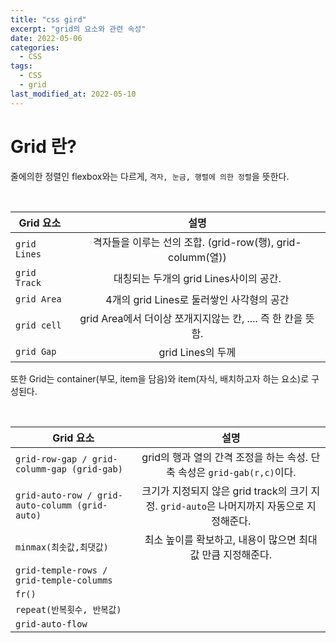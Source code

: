 ```yaml
---
title: "css gird"
excerpt: "grid의 요소와 관련 속성"
date: 2022-05-06
categories:
  - CSS
tags:
  - CSS
  - grid
last_modified_at: 2022-05-10
---
```


# Grid 란?

줄에의한 정렬인 flexbox와는 다르게, `격자, 눈금, 행렬에 의한 정렬`을 뜻한다.

<br>

| Grid 요소    |                            설명                             |
| ------------ | :---------------------------------------------------------: |
| `grid Lines` | 격자들을 이루는 선의 조합. (grid-row(행), grid-columm(열))  |
| `grid Track` |           대칭되는 두개의 grid Lines사이의 공간.            |
| `grid Area`  |          4개의 grid Lines로 둘러쌓인 사각형의 공간          |
| `grid cell`  | grid Area에서 더이상 쪼개지지않는 칸, .... 즉 한 칸을 뜻함. |
| `grid Gap`   |                      grid Lines의 두께                      |

또한 Grid는 container(부모, item을 담음)와 item(자식, 배치하고자 하는 요소)로 구성된다.

<br>

| Grid 요소                                      |                                            설명                                            |
| ---------------------------------------------- | :----------------------------------------------------------------------------------------: |
| `grid-row-gap / grid-columm-gap (grid-gab)`    |          grid의 행과 열의 간격 조정을 하는 속성. 단축 속성은 `grid-gab(r,c)`이다.          |
| `grid-auto-row / grid-auto-columm (grid-auto)` | 크기가 지정되지 않은 grid track의 크기 지정. `grid-auto`은 나머지까지 자동으로 지정해준다. |
| `minmax(최솟값,최댓값)`                        |                최소 높이를 확보하고, 내용이 많으면 최대값 만큼 지정해준다.                 |
| `grid-temple-rows / grid-temple-columms`       |                                                                                            |
| `fr()`                                         |                                                                                            |
| `repeat(반복횟수, 반복값)`                     |                                                                                            |
| `grid-auto-flow`                               |                                                                                            |
